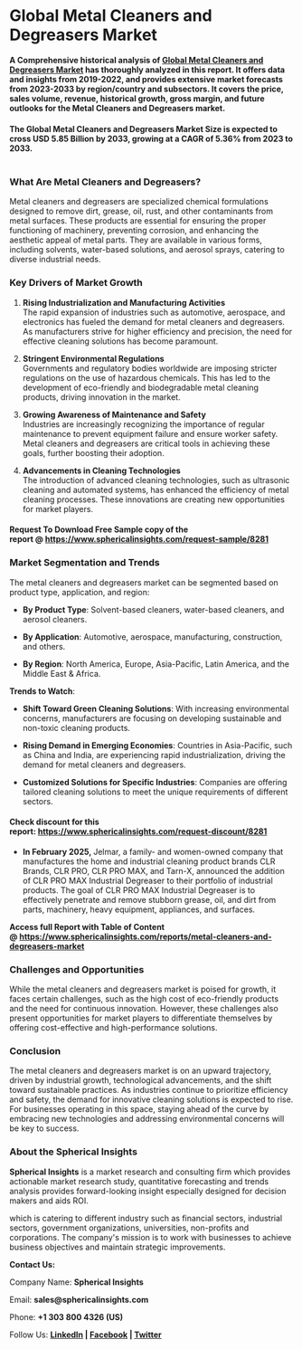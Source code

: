 <h1 class="news-post-title">Global Metal Cleaners and Degreasers Market</h1>
<p><strong>A Comprehensive historical analysis of&nbsp;<a href="https://www.sphericalinsights.com/reports/metal-cleaners-and-degreasers-market" target="_blank" rel="noreferrer noopener">Global Metal Cleaners and Degreasers Market</a>&nbsp;has thoroughly analyzed in this report. It offers data and insights from 2019-2022, and provides extensive market forecasts from 2023-2033 by region/country and subsectors. It covers the price, sales volume, revenue, historical growth, gross margin, and future outlooks for the Metal Cleaners and Degreasers market.</strong></p>
<h4><strong>The Global Metal Cleaners and Degreasers Market Size is expected to cross USD 5.85 Billion by 2033, growing at a CAGR of 5.36% from 2023 to 2033.</strong></h4>
<p><strong><img src="https://www.sphericalinsights.com/images/pr/global-metal-cleaners-and-degreasers-market.png" alt="" /></strong></p>
<h3><strong>What Are Metal Cleaners and Degreasers?</strong></h3>
<p>Metal cleaners and degreasers are specialized chemical formulations designed to remove dirt, grease, oil, rust, and other contaminants from metal surfaces. These products are essential for ensuring the proper functioning of machinery, preventing corrosion, and enhancing the aesthetic appeal of metal parts. They are available in various forms, including solvents, water-based solutions, and aerosol sprays, catering to diverse industrial needs.</p>
<h3><strong>Key Drivers of Market Growth</strong></h3>
<ol>
<li>
<p><strong>Rising Industrialization and Manufacturing Activities</strong><br />The rapid expansion of industries such as automotive, aerospace, and electronics has fueled the demand for metal cleaners and degreasers. As manufacturers strive for higher efficiency and precision, the need for effective cleaning solutions has become paramount.</p>
</li>
<li>
<p><strong>Stringent Environmental Regulations</strong><br />Governments and regulatory bodies worldwide are imposing stricter regulations on the use of hazardous chemicals. This has led to the development of eco-friendly and biodegradable metal cleaning products, driving innovation in the market.</p>
</li>
<li>
<p><strong>Growing Awareness of Maintenance and Safety</strong><br />Industries are increasingly recognizing the importance of regular maintenance to prevent equipment failure and ensure worker safety. Metal cleaners and degreasers are critical tools in achieving these goals, further boosting their adoption.</p>
</li>
<li>
<p><strong>Advancements in Cleaning Technologies</strong><br />The introduction of advanced cleaning technologies, such as ultrasonic cleaning and automated systems, has enhanced the efficiency of metal cleaning processes. These innovations are creating new opportunities for market players.</p>
</li>
</ol>
<h4>Request To Download Free Sample copy of the report&nbsp;@&nbsp;<a href="https://www.sphericalinsights.com/request-sample/8281">https://www.sphericalinsights.com/request-sample/8281</a></h4>
<h3><strong>Market Segmentation and Trends</strong></h3>
<p>The metal cleaners and degreasers market can be segmented based on product type, application, and region:</p>
<ul>
<li>
<p><strong>By Product Type</strong>: Solvent-based cleaners, water-based cleaners, and aerosol cleaners.</p>
</li>
<li>
<p><strong>By Application</strong>: Automotive, aerospace, manufacturing, construction, and others.</p>
</li>
<li>
<p><strong>By Region</strong>: North America, Europe, Asia-Pacific, Latin America, and the Middle East &amp; Africa.</p>
</li>
</ul>
<p><strong>Trends to Watch</strong>:</p>
<ul>
<li>
<p><strong>Shift Toward Green Cleaning Solutions</strong>: With increasing environmental concerns, manufacturers are focusing on developing sustainable and non-toxic cleaning products.</p>
</li>
<li>
<p><strong>Rising Demand in Emerging Economies</strong>: Countries in Asia-Pacific, such as China and India, are experiencing rapid industrialization, driving the demand for metal cleaners and degreasers.</p>
</li>
<li>
<p><strong>Customized Solutions for Specific Industries</strong>: Companies are offering tailored cleaning solutions to meet the unique requirements of different sectors.</p>
</li>
</ul>
<h4>Check discount for this report:&nbsp;<a href="https://www.sphericalinsights.com/request-discount/8281">https://www.sphericalinsights.com/request-discount/8281</a></h4>
<ul>
<li><strong>In February 2025,&nbsp;</strong>Jelmar, a family- and women-owned company that manufactures the home and industrial cleaning product brands CLR Brands, CLR PRO, CLR PRO MAX, and Tarn-X, announced the addition of CLR PRO MAX Industrial Degreaser to their portfolio of industrial products. The goal of CLR PRO MAX Industrial Degreaser is to effectively penetrate and remove stubborn grease, oil, and dirt from parts, machinery, heavy equipment, appliances, and surfaces.<strong>&nbsp;</strong><strong>&nbsp;&nbsp;</strong></li>
</ul>
<p><strong>Access full Report with Table of Content @&nbsp;<a href="https://www.sphericalinsights.com/reports/metal-cleaners-and-degreasers-market">https://www.sphericalinsights.com/reports/metal-cleaners-and-degreasers-market</a>&nbsp;</strong></p>
<h3><strong>Challenges and Opportunities</strong></h3>
<p>While the metal cleaners and degreasers market is poised for growth, it faces certain challenges, such as the high cost of eco-friendly products and the need for continuous innovation. However, these challenges also present opportunities for market players to differentiate themselves by offering cost-effective and high-performance solutions.</p>
<h3><strong>Conclusion</strong></h3>
<p>The metal cleaners and degreasers market is on an upward trajectory, driven by industrial growth, technological advancements, and the shift toward sustainable practices. As industries continue to prioritize efficiency and safety, the demand for innovative cleaning solutions is expected to rise. For businesses operating in this space, staying ahead of the curve by embracing new technologies and addressing environmental concerns will be key to success.</p>
<h3><strong>About the Spherical Insights</strong></h3>
<p><strong>Spherical Insights</strong>&nbsp;is a market research and consulting firm which provides actionable market research study, quantitative forecasting and trends analysis provides forward-looking insight especially designed for decision makers and aids ROI.</p>
<p>which is catering to different industry such as financial sectors, industrial sectors, government organizations, universities, non-profits and corporations. The company's mission is to work with businesses to achieve business objectives and maintain strategic improvements.</p>
<p><strong>Contact Us:</strong></p>
<p>Company Name:&nbsp;<strong>Spherical Insights</strong></p>
<p>Email:&nbsp;<strong>sales@sphericalinsights.com</strong></p>
<p>Phone:&nbsp;<strong>+1 303 800 4326 (US)</strong></p>
<p>Follow Us:&nbsp;<strong><a href="https://www.linkedin.com/company/spherical-insight/"><u>LinkedIn</u></a>&nbsp;|&nbsp;<a href="https://www.facebook.com/sphericalinsights22"><u>Facebook</u></a>&nbsp;|&nbsp;<a href="https://twitter.com/SInsights_US"><u>Twitter</u></a></strong></p>
